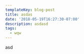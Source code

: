 ```yaml
---
templateKey: blog-post
title: asdas
date: '2018-05-19T16:27:30-07:00'
description: asdasd
tags:
  - wqw
---
```

asd
